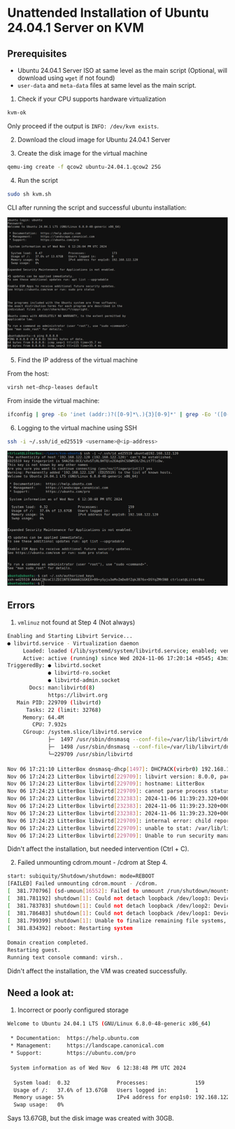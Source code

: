 # Unattended Installation of Ubuntu 24.04.1 Server on KVM

## Prerequisites

- Ubuntu 24.04.1 Server ISO at same level as the main script (Optional, will download using `wget` if not found)
- `user-data` and `meta-data` files at same level as the main script.

1. Check if your CPU supports hardware virtualization

```bash
kvm-ok
```

Only proceed if the output is `INFO: /dev/kvm exists`.

2. Download the cloud image for Ubuntu 24.04.1 Server

3. Create the disk image for the virtual machine

```bash
qemu-img create -f qcow2 ubuntu-24.04.1.qcow2 25G
```

4. Run the script

```bash
sudo sh kvm.sh
```

CLI after running the script and successful ubuntu installation:

![alt text](image-1.png)

5. Find the IP address of the virtual machine

From the host:

```bash
virsh net-dhcp-leases default
```

From inside the virtual machine:

```bash
ifconfig | grep -Eo 'inet (addr:)?([0-9]*\.){3}[0-9]*' | grep -Eo '([0-9]*\.){3}[0-9]*' | grep -v '127.0.0.1' | awk '{print "IP Address: "$1}'
```

6. Logging to the virtual machine using SSH

```bash
ssh -i ~/.ssh/id_ed25519 <username>@<ip-address>
```

![alt text](image-2.png)

## Errors

1. `vmlinuz` not found at Step 4 (Not always)

```bash
Enabling and Starting Libvirt Service...
● libvirtd.service - Virtualization daemon
     Loaded: loaded (/lib/systemd/system/libvirtd.service; enabled; vendor preset: enabled)
     Active: active (running) since Wed 2024-11-06 17:20:14 +0545; 43min ago
TriggeredBy: ● libvirtd.socket
             ● libvirtd-ro.socket
             ● libvirtd-admin.socket
       Docs: man:libvirtd(8)
             https://libvirt.org
   Main PID: 229709 (libvirtd)
      Tasks: 22 (limit: 32768)
     Memory: 64.4M
        CPU: 7.932s
     CGroup: /system.slice/libvirtd.service
             ├─  1497 /usr/sbin/dnsmasq --conf-file=/var/lib/libvirt/dnsmasq/default.conf --leasefile-ro --dhcp-script=/usr/lib/libvirt/libvirt_leaseshelper
             ├─  1498 /usr/sbin/dnsmasq --conf-file=/var/lib/libvirt/dnsmasq/default.conf --leasefile-ro --dhcp-script=/usr/lib/libvirt/libvirt_leaseshelper
             └─229709 /usr/sbin/libvirtd

Nov 06 17:21:10 LitterBox dnsmasq-dhcp[1497]: DHCPACK(virbr0) 192.168.122.16 52:54:00:80:4c:92 ubuntu-server
Nov 06 17:24:23 LitterBox libvirtd[229709]: libvirt version: 8.0.0, package: 1ubuntu7.10 (Marc Deslauriers <marc.deslauriers@ubuntu.com> Fri, 12 Apr 2024 13:48:21 -0400)
Nov 06 17:24:23 LitterBox libvirtd[229709]: hostname: LitterBox
Nov 06 17:24:23 LitterBox libvirtd[229709]: cannot parse process status data
Nov 06 17:24:23 LitterBox libvirtd[232383]: 2024-11-06 11:39:23.320+0000: 232383: info : libvirt version: 8.0.0, package: 1ubuntu7.10 (Marc Deslauriers <marc.deslauriers@ubuntu.com> Fri, 12>
Nov 06 17:24:23 LitterBox libvirtd[232383]: 2024-11-06 11:39:23.320+0000: 232383: info : hostname: LitterBox
Nov 06 17:24:23 LitterBox libvirtd[232383]: 2024-11-06 11:39:23.320+0000: 232383: warning : virSecurityDACTransactionRun:283 : Ignoring failed restore attempt on /var/lib/libvirt/images/ubu>
Nov 06 17:24:23 LitterBox libvirtd[229709]: internal error: child reported (status=125): unable to stat: /var/lib/libvirt/boot/virtinst-oi2d3j63-vmlinuz: No such file or directory
Nov 06 17:24:23 LitterBox libvirtd[229709]: unable to stat: /var/lib/libvirt/boot/virtinst-oi2d3j63-vmlinuz: No such file or directory
Nov 06 17:24:23 LitterBox libvirtd[229709]: Unable to run security manager transaction
```

Didn't affect the installation, but needed intervention (Ctrl + C).

2. Failed unmounting cdrom.mount - /cdrom at Step 4.

```bash
start: subiquity/Shutdown/shutdown: mode=REBOOT
[FAILED] Failed unmounting cdrom.mount - /cdrom.
[  381.770796] (sd-umoun[16552]: Failed to unmount /run/shutdown/mounts/1cc623f733c266bf: Device or resource busy
[  381.781192] shutdown[1]: Could not detach loopback /dev/loop3: Device or resource busy
[  381.783783] shutdown[1]: Could not detach loopback /dev/loop2: Device or resource busy
[  381.786483] shutdown[1]: Could not detach loopback /dev/loop1: Device or resource busy
[  381.799399] shutdown[1]: Unable to finalize remaining file systems, loop devices, ignoring.
[  381.834392] reboot: Restarting system

Domain creation completed.
Restarting guest.
Running text console command: virsh..
```

Didn't affect the installation, the VM was created successfully.

## Need a look at:

1. Incorrect or poorly configured storage

```bash
Welcome to Ubuntu 24.04.1 LTS (GNU/Linux 6.8.0-48-generic x86_64)

 * Documentation:  https://help.ubuntu.com
 * Management:     https://landscape.canonical.com
 * Support:        https://ubuntu.com/pro

 System information as of Wed Nov  6 12:38:48 PM UTC 2024

  System load:  0.32               Processes:               159
  Usage of /:   37.6% of 13.67GB   Users logged in:         1
  Memory usage: 5%                 IPv4 address for enp1s0: 192.168.122.120
  Swap usage:   0%

```

Says 13.67GB, but the disk image was created with 30GB.
